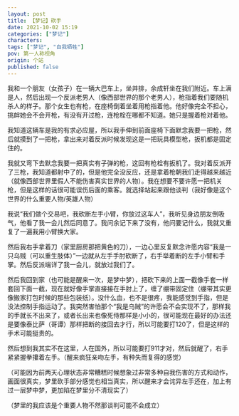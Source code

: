 ```yaml
---
layout: post
title: 【梦记】砍手
date: 2021-10-02 15:19
categories: ["梦记"]
characters: 
tags: ["梦记", "自我牺牲"]
pov: 第一人称视角
origin: 个站
published: false
---
```


我和一个朋友（女孩子）在一辆大巴车上，坐并排，余成轩坐在我们附近。车上满是人，然后出现一个反派老男人（像西部世界的那个老男人），枪指着我们要随机杀人的样子。那个女生也有枪，在座椅倒着坐着用枪指着他。他好像完全不担心，挑衅她会不会开枪，有没有开过枪，连枪栓在哪都不知道。她只是握着枪对着他。

我知道这辆车是我的有求必应屋，所以我手伸到前面座椅下面默念我要一把枪，然后就摸到了一把枪，拿出来对着反派时候发现这是一把玩具模型枪，扳机都是固定住的。

我就又弯下去默念我要一把真实有子弹的枪，这回有枪栓有扳机了。我对着反派开了三枪，我知道都射中了的，但是他完全没反应，还是拿着枪朝我们走得越来越近（就像西部世界里假人不能伤害真实世界的人物）。我在想要不要许愿一把机关枪，但是这样的话很可能误伤后面的乘客。就选择站起来跟他谈判（我好像是这个世界的什么重要人物/英雄人物）

我说“我们做个交易吧，我砍断左手小臂，你放过这车人”，我听见身边朋友倒吸气，他看了我一会儿然后同意了。我问余记下来了没有，他问要记什么，我就又重复了一遍我用小臂换大家。

然后我右手拿着刀（家里厨房那把黄色的刀），一边心里反复默念许愿内容“我是一只乌贼（可以重生肢体）”一边就从左手手肘砍断了，右手举着断的左手小臂和手掌。然后反派端详了我一会儿，就放过我们了。

然后我回到家（也可能是醒来一次，是梦中梦），把砍下来的上面一截像手套一样套回下面一截，现在就好像手掌直接接在手肘上了，缠了绷带固定住（绷带其实更像搬家打包时候的那些包装纸）。没什么血，也不是很疼，我能感觉到手指，但是没法控制手指运动了。我突然害怕那个“我是乌贼”的许愿会不会实现不了，那样我的手就长不出来了，或者长出来也像死侍那样是小小的，很可能现在最好的办法还是要像泰比萨（哥谭）那样把断的接回去才行，所以可能要打120了，但是这样的手术可能挺贵的。

然后想到我其实不在这里，人在国外，所以可能要打911才对，然后就醒了，右手紧紧握拳攥着左手。（醒来疯狂亲吻左手，有种失而复得的感觉）

（可能因为前两天心理状态非常糟糕时候想象过非常多种自我伤害的方式和动作，画面很真实，梦里砍手部分感觉也相当真实，所以醒来才会诧异左手还在，加上有过一层梦中梦，更加陷在梦里分不清现实了）

（梦里的我应该是个重要人物不然那谈判可能不会成立）

